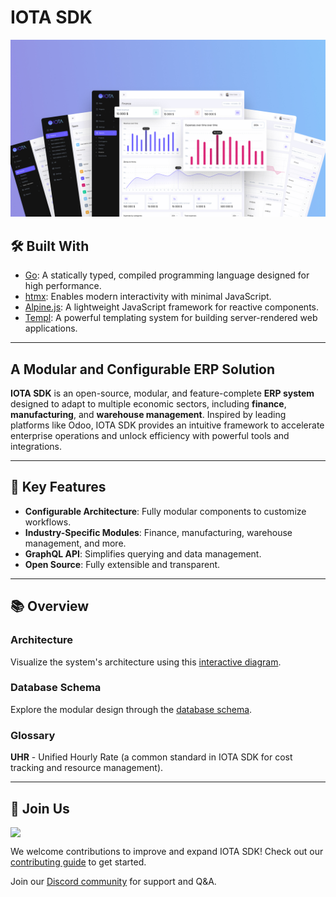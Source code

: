 # IOTA SDK

![Dashboard](images/showcase.jpg)

## 🛠 Built With

- [Go](https://go.dev): A statically typed, compiled programming language designed for high performance.
- [htmx](https://htmx.org): Enables modern interactivity with minimal JavaScript.
- [Alpine.js](https://alpinejs.dev): A lightweight JavaScript framework for reactive components.
- [Templ](https://templ.sh): A powerful templating system for building server-rendered web applications.

---

## A Modular and Configurable ERP Solution

**IOTA SDK** is an open-source, modular, and feature-complete **ERP system** designed to adapt to multiple economic
sectors, including **finance**, **manufacturing**, and **warehouse management**. Inspired by leading platforms like
Odoo, IOTA SDK provides an intuitive framework to accelerate enterprise operations and unlock efficiency with powerful
tools and integrations.

---

## 🚀 Key Features

- **Configurable Architecture**: Fully modular components to customize workflows.
- **Industry-Specific Modules**: Finance, manufacturing, warehouse management, and more.
- **GraphQL API**: Simplifies querying and data management.
- **Open Source**: Fully extensible and transparent.

---

## 📚 Overview

### Architecture

Visualize the system's architecture using
this [interactive diagram](https://www.figma.com/board/fxj4bk8lE0qby1gcj44KqU/Architecture?node-id=0-1&t=Zhnwq55AM34EhhY4-1).

### Database Schema

Explore the modular design through the [database schema](https://dbdiagram.io/d/ERP-SDK-65fd8cb4ae072629ceb7f50e).

### Glossary

**UHR** - Unified Hourly Rate (a common standard in IOTA SDK for cost tracking and resource management).

---

## 🌟 Join Us

<img width="250" style="display: block" src="https://www.iota.uz/images/common/logotype.svg">

We welcome contributions to improve and expand IOTA SDK! Check out our [contributing guide](CONTRIBUTING.MD) to get
started.

Join our [Discord community](https://discord.gg/zKeTEZAQqF) for support and Q&A.
